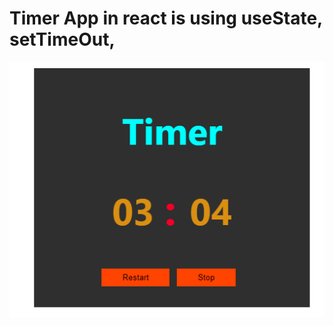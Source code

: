 # Timer App in react is using useState, setTimeOut, 

<img src="https://github.com/ImranYounas123/-100daysOfCode/blob/master/Day-1-100/TimerIn%20React%20js/Timer.PNG " alt= "Timer"/>
